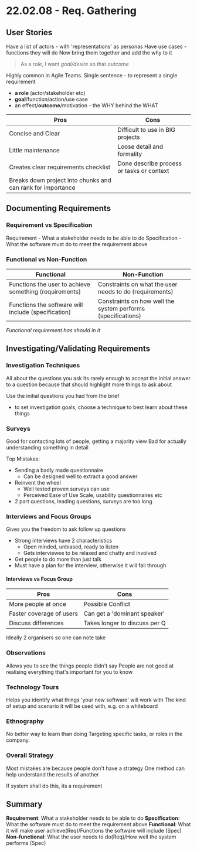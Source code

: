 # 22.02.08 - Req. Gathering
## User Stories
Have a list of actors - with 'representations' as personas
Have use cases - functions they will do
Now bring them together and add the why to it

>As a *role*, I want *goal/desire* so that *outcome*

Highly common in Agile Teams.
Single sentence - to represent a single requirement
- **a role** (actor/stakeholder etc)
- **goal**/function/action/use case
- an effect/**outcome**/motivation - the WHY behind the WHAT


| Pros                                 | Cons                                      |
|--------------------------------------|-------------------------------------------|
| Concise and Clear                    | Difficult to use in BIG projects          |
| Little maintenance                   | Loose detail and formality                |
| Creates clear requirements checklist | Done describe process or tasks or context |
| Breaks down project into chunks and can rank for importance|											 	|

## Documenting Requirements
### Requirement vs Specification
Requirement - What a stakeholder needs to be able to do
Specification - What the software must do to meet the requirement above

### Functional vs Non-Function

|Functional						| Non-Function					|
|--------------------|---------------------|
|Functions the user to achieve something (requirements) | Constraints on what the user needs to do (requirements)|
|Functions the software will include (specification)		| Constraints on how well the system performs (specifications) |

*Functional requirement has should in it*
## Investigating/Validating Requirements
### Investigation Techniques
All about the questions you ask
Its rarely enough to accept the initial answer to a question because that should highlight more things to ask about

Use the initial questions you had from the brief
- to set investigation goals, choose a technique to best learn about these things

### Surveys
Good for contacting lots of people, getting a majority view
Bad for actually understanding something in detail

Top Mistakes:
- Sending a badly made questionnaire
	- Can be designed well to extract a good answer
- Reinvent the wheel
	- Well tested proven surveys can use
	- Perceived Ease of Use Scale, usability questionnaires etc
- 2 part questions, leading questions, surveys are too long

### Interviews and Focus Groups
Gives you the freedom to ask follow up questions
- Strong interviews have 2 characteristics
	- Open minded, unbiased, ready to listen
	- Gets interviewee to be relaxed and chatty and involved
 - Get people to do more than just talk
- Must have a plan for the interview, otherwise it will fall through
#### Interviews vs Focus Group
|Pros								|Cons							|
|------------------|-----------------|
|More people at once| Possible Conflict|
|Faster coverage of users| Can get a 'dominant speaker'|
|Discuss differences| Takes longer to discuss per Q|

Ideally 2 organisers so one can note take

### Observations
Allows you to see the things people didn't say 
People are not good at realising everything that's important for you to know

### Technology Tours
Helps you identify what things 'your new software' will work with 
The kind of setup and scenario it will be used with, e.g. on a whiteboard

### Ethnography
No better way to learn than doing
Targeting specific tasks, or roles in the company.

### Overall Strategy
Most mistakes are because people don't have a strategy
One method can help understand the results of another

If system shall do this, its a requirement

## Summary
**Requirement**: What a stakeholder needs to be able to do
**Specification**: What the software must do to meet the requirement above
**Functional**: What it will make user achieve(Req)/Functions the software will include (Spec)
**Non-functional**: What the user needs to do(Req)/How well the system performs (Spec)
